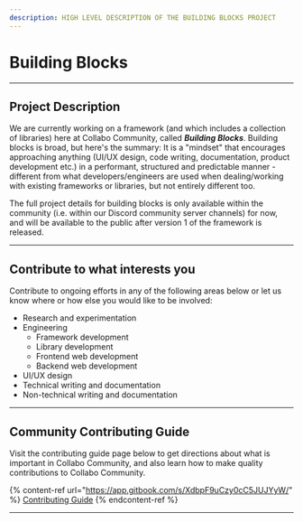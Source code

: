 ```yaml
---
description: HIGH LEVEL DESCRIPTION OF THE BUILDING BLOCKS PROJECT
---
```


# Building Blocks

***

## **Project Description**&#x20;

We are currently working on a framework (and which includes a collection of libraries) here at Collabo Community, called _**Building Blocks**_. Building blocks is broad, but here's the summary: It is a "mindset" that encourages approaching anything (UI/UX design, code writing, documentation, product development etc.) in a performant, structured and predictable manner - different from what developers/engineers are used when dealing/working with existing frameworks or libraries, but not entirely different too.

The full project details for building blocks is only available within the community (i.e. within our Discord community server channels) for now, and will be available to the public after version 1 of the framework is released.

***

## Contribute to what interests you

Contribute to ongoing efforts in any of the following areas below or let us know where or how else you would like to be involved:

* Research and experimentation
* Engineering
  * Framework development
  * Library development
  * Frontend web development
  * Backend web development
* UI/UX design
* Technical writing and documentation
* Non-technical writing and documentation

***

## Community Contributing Guide <a href="#community-contributing-guide" id="community-contributing-guide"></a>

Visit the contributing guide page below to get directions about what is important in Collabo Community, and also learn how to make quality contributions to Collabo Community.

{% content-ref url="https://app.gitbook.com/s/XdbpF9uCzy0cC5JUJYyW/" %}
[Contributing Guide](https://app.gitbook.com/s/XdbpF9uCzy0cC5JUJYyW/)
{% endcontent-ref %}

***
